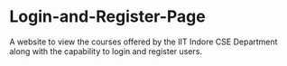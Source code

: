 # Login-and-Register-Page
A website to view the courses offered by the IIT Indore CSE Department along with the capability to login and register users.
